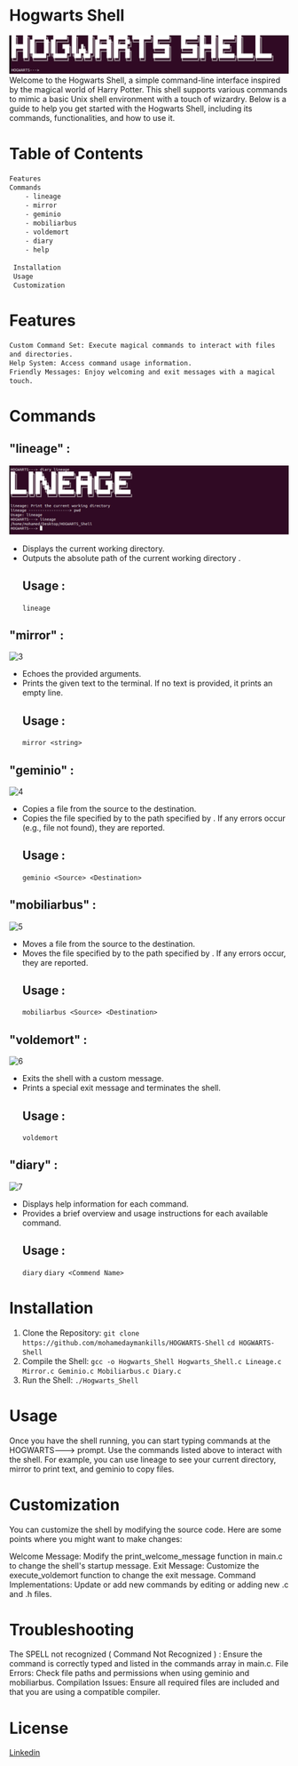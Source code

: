# Hogwarts Shell
![1](https://github.com/mohamedaymankills/HOGWARTS-Shell/blob/main/Readme_Images/Hogwarts.png)
Welcome to the Hogwarts Shell, a simple command-line interface inspired by the magical world of Harry Potter. This shell supports various commands to mimic a basic Unix shell environment with a touch of wizardry. Below is a guide to help you get started with the Hogwarts Shell, including its commands, functionalities, and how to use it.

# Table of Contents
    Features
    Commands
        - lineage
        - mirror
        - geminio
        - mobiliarbus
        - voldemort
        - diary
        - help

     Installation
     Usage
     Customization
# Features

    Custom Command Set: Execute magical commands to interact with files and directories.
    Help System: Access command usage information.
    Friendly Messages: Enjoy welcoming and exit messages with a magical touch.   
# Commands    
## "lineage" :
![2](https://github.com/mohamedaymankills/HOGWARTS-Shell/blob/main/Readme_Images/lineage.png)
 - Displays the current working directory.
 - Outputs the absolute path of the current working directory .
   ## Usage :
   ```lineage ```

## "mirror" :
![3](https://github.com/mohamedaymankills/HOGWARTS-Shell/blob/main/Readme_Images/mirror.png)
 - Echoes the provided arguments.
 - Prints the given text to the terminal. If no text is provided, it prints an empty line.
   ## Usage :
   ```mirror <string>```

 ## "geminio" :
 ![4](https://github.com/mohamedaymankills/HOGWARTS-Shell/blob/main/Readme_Images/geminio.png)
  - Copies a file from the source to the destination.
  - Copies the file specified by <source> to the path specified by <destination>. If any errors occur (e.g., file not found), they are reported.
    ## Usage :
    ```geminio <Source> <Destination>```

 ## "mobiliarbus" :
 ![5](https://github.com/mohamedaymankills/HOGWARTS-Shell/blob/main/Readme_Images/mobiliarbus.png)
  - Moves a file from the source to the destination.
  - Moves the file specified by <source> to the path specified by <destination>. If any errors occur, they are reported.
    ## Usage :
    ```mobiliarbus <Source> <Destination>```

 ## "voldemort" :
 ![6](https://github.com/mohamedaymankills/HOGWARTS-Shell/blob/main/Readme_Images/voldemort.png)
  - Exits the shell with a custom message.
  - Prints a special exit message and terminates the shell.
    ## Usage :
    ```voldemort```

  ## "diary" :
  ![7](https://github.com/mohamedaymankills/HOGWARTS-Shell/blob/main/Readme_Images/diary.png)
   - Displays help information for each command.
   - Provides a brief overview and usage instructions for each available command.
     ## Usage :
     ```diary```
     ```diary <Commend Name>```

   # Installation
   1. Clone the Repository:
   ```git clone https://github.com/mohamedaymankills/HOGWARTS-Shell```
   ```cd HOGWARTS-Shell```
   2. Compile the Shell:
   ```gcc -o Hogwarts_Shell Hogwarts_Shell.c Lineage.c Mirror.c Geminio.c Mobiliarbus.c Diary.c```
   3. Run the Shell:
   ```./Hogwarts_Shell```

# Usage 
Once you have the shell running, you can start typing commands at the HOGWARTS---> prompt. Use the commands listed above to interact with the shell. For example, you can use lineage to see your current directory, mirror to print text, and geminio to copy files.

# Customization
You can customize the shell by modifying the source code. Here are some points where you might want to make changes:

   Welcome Message: Modify the print_welcome_message function in main.c to change the shell's startup message.
   Exit Message: Customize the execute_voldemort function to change the exit message.
   Command Implementations: Update or add new commands by editing or adding new .c and .h files.

# Troubleshooting 
The SPELL not recognized ( Command Not Recognized ) : Ensure the command is correctly typed and listed in the commands array in main.c.
File Errors: Check file paths and permissions when using geminio and mobiliarbus.
Compilation Issues: Ensure all required files are included and that you are using a compatible compiler.

# License
[Linkedin](https://www.linkedin.com/in/mohamed-ayman-78361a251/)



   
    

